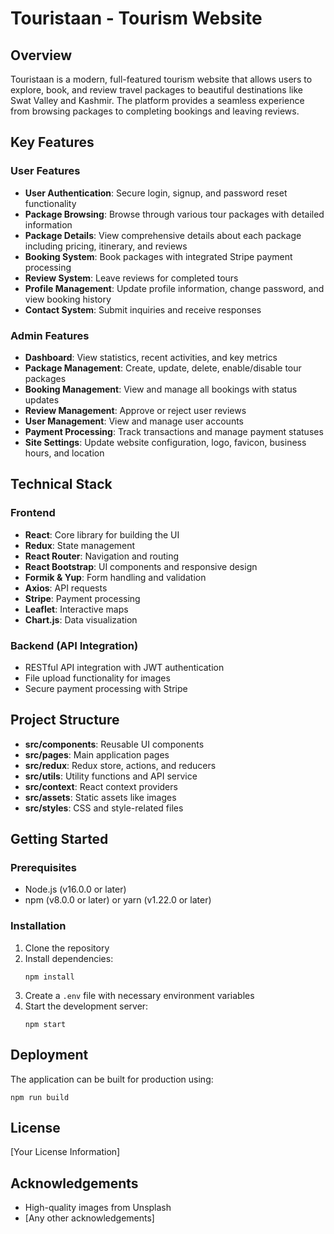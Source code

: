 # Touristaan - Tourism Website

## Overview
Touristaan is a modern, full-featured tourism website that allows users to explore, book, and review travel packages to beautiful destinations like Swat Valley and Kashmir. The platform provides a seamless experience from browsing packages to completing bookings and leaving reviews.

## Key Features

### User Features
- **User Authentication**: Secure login, signup, and password reset functionality
- **Package Browsing**: Browse through various tour packages with detailed information
- **Package Details**: View comprehensive details about each package including pricing, itinerary, and reviews
- **Booking System**: Book packages with integrated Stripe payment processing
- **Review System**: Leave reviews for completed tours
- **Profile Management**: Update profile information, change password, and view booking history
- **Contact System**: Submit inquiries and receive responses

### Admin Features
- **Dashboard**: View statistics, recent activities, and key metrics
- **Package Management**: Create, update, delete, enable/disable tour packages
- **Booking Management**: View and manage all bookings with status updates
- **Review Management**: Approve or reject user reviews
- **User Management**: View and manage user accounts
- **Payment Processing**: Track transactions and manage payment statuses
- **Site Settings**: Update website configuration, logo, favicon, business hours, and location

## Technical Stack

### Frontend
- **React**: Core library for building the UI
- **Redux**: State management
- **React Router**: Navigation and routing
- **React Bootstrap**: UI components and responsive design
- **Formik & Yup**: Form handling and validation
- **Axios**: API requests
- **Stripe**: Payment processing
- **Leaflet**: Interactive maps
- **Chart.js**: Data visualization

### Backend (API Integration)
- RESTful API integration with JWT authentication
- File upload functionality for images
- Secure payment processing with Stripe

## Project Structure
- **src/components**: Reusable UI components
- **src/pages**: Main application pages
- **src/redux**: Redux store, actions, and reducers
- **src/utils**: Utility functions and API service
- **src/context**: React context providers
- **src/assets**: Static assets like images
- **src/styles**: CSS and style-related files

## Getting Started

### Prerequisites
- Node.js (v16.0.0 or later)
- npm (v8.0.0 or later) or yarn (v1.22.0 or later)

### Installation
1. Clone the repository
2. Install dependencies:
   ```
   npm install
   ```
3. Create a `.env` file with necessary environment variables
4. Start the development server:
   ```
   npm start
   ```

## Deployment
The application can be built for production using:
```
npm run build
```

## License
[Your License Information]

## Acknowledgements
- High-quality images from Unsplash
- [Any other acknowledgements]
